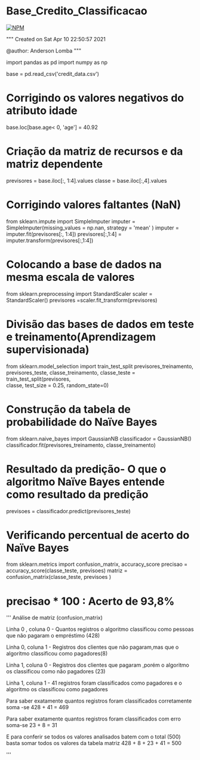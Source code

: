 # Base_Credito_Classificacao
[![NPM](https://img.shields.io/npm/l/react)](https://github.com/LombaAnderson/Base_Credito_Classificacao/blob/main/LICENSE)

"""
Created on Sat Apr 10 22:50:57 2021

@author: Anderson Lomba
"""

import pandas as pd 
import numpy as np

base = pd.read_csv('credit_data.csv')


# Corrigindo os valores negativos do atributo idade

base.loc[base.age< 0, 'age'] = 40.92 

# Criação da matriz de recursos e da matriz dependente

previsores = base.iloc[:, 1:4].values
classe = base.iloc[:,4].values


# Corrigindo valores faltantes (NaN)

from sklearn.impute import SimpleImputer
imputer = SimpleImputer(missing_values = np.nan, strategy = 'mean' )
imputer = imputer.fit(previsores[:, 1:4])
previsores[:,1:4] = imputer.transform(previsores[:,1:4])

# Colocando a base de dados na mesma escala de valores

from sklearn.preprocessing import StandardScaler
scaler = StandardScaler()
previsores =scaler.fit_transform(previsores)

# Divisão das bases de dados em teste e treinamento(Aprendizagem supervisionada)

from sklearn.model_selection import train_test_split
previsores_treinamento, previsores_teste, classe_treinamento, classe_teste = train_test_split(previsores,\
    classe, test_size = 0.25, random_state=0)
    
# Construção da tabela de probabilidade do Naïve Bayes
    
from sklearn.naive_bayes import GaussianNB
classificador = GaussianNB() 
classificador.fit(previsores_treinamento, classe_treinamento) 

# Resultado da predição- O que o algoritmo Naïve Bayes entende como resultado da predição
previsoes = classificador.predict(previsores_teste)
    
# Verificando percentual de acerto do Naïve Bayes

from sklearn.metrics import confusion_matrix, accuracy_score
precisao = accuracy_score(classe_teste, previsoes)
matriz = confusion_matrix(classe_teste, previsoes )

# precisao * 100 : Acerto de 93,8%

''' Análise de matriz (confusion_matrix)

Linha 0 , coluna 0 - Quantos registros o algoritmo classificou como pessoas que não pagaram o empréstimo (428)

Linha 0, coluna 1 - Registros dos clientes que não pagaram,mas que o algoritmo classificou como pagadores(8)

Linha 1, coluna 0 - Registros dos clientes que pagaram ,porém o algoritmo os classificou como não pagadores (23)

Linha 1, coluna 1 - 41 registros foram classificados como pagadores e o algoritmo os classificou como pagadores

Para saber exatamente quantos registros foram classificados corretamente soma -se 428 + 41 = 469

Para saber exatamente quantos registros foram classificados com erro soma-se 23 + 8 = 31

E para conferir se todos os valores analisados batem com o total (500) basta somar todos os valores da tabela matriz
428 + 8 + 23 + 41 = 500

'''



